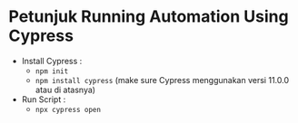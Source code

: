 # Petunjuk Running Automation Using Cypress
- Install Cypress : 
   - `npm init`
   - `npm install cypress` (make sure Cypress menggunakan versi 11.0.0 atau di atasnya) 
- Run Script :
   - `npx cypress open`
